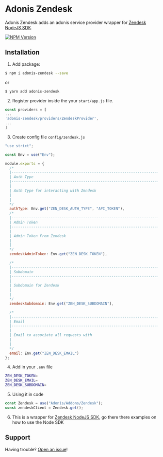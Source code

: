 # Adonis Zendesk

Adonis Zendesk adds an adonis service provider wrapper for [Zendesk NodeJS SDK](https://github.com/hostmakerco/zendesk-node-sdk).

[![NPM Version](https://img.shields.io/npm/v/adonis-zendesk.svg?style=flat-square)](https://www.npmjs.com/package/adonis-zendesk)

## Installation

1. Add package:

```bash
$ npm i adonis-zendesk --save
```

or

```bash
$ yarn add adonis-zendesk
```

2. Register provider inside the your `start/app.js` file.

```javascript
const providers = [
...
'adonis-zendesk/providers/ZendeskProvider',
...
]
```

3. Create config file `config/zendesk.js`

```javascript
"use strict";

const Env = use("Env");

module.exports = {
  /*
  |--------------------------------------------------------------------------
  | Auth Type
  |--------------------------------------------------------------------------
  |
  | Auth Type for interacting with Zendesk
  |
  |
  */
  authType: Env.get("ZEN_DESK_AUTH_TYPE", "API_TOKEN"),
  /*
  |--------------------------------------------------------------------------
  | Admin Token
  |--------------------------------------------------------------------------
  |
  | Admin Token From Zendesk
  |
  |
  */
  zendeskAdminToken: Env.get("ZEN_DESK_TOKEN"),

  /*
  |--------------------------------------------------------------------------
  | Subdomain
  |--------------------------------------------------------------------------
  |
  | Subdomain for Zendesk
  |
  |
  */
  zendeskSubdomain: Env.get("ZEN_DESK_SUBDOMAIN"),

  /*
  |--------------------------------------------------------------------------
  | Email
  |--------------------------------------------------------------------------
  |
  | Email to associate all requests with
  |
  |
  */
  email: Env.get("ZEN_DESK_EMAIL")
};
```

4. Add in your `.env` file

```bash
ZEN_DESK_TOKEN=
ZEN_DESK_EMAIL=
ZEN_DESK_SUBDOMAIN=
```

5. Using it in code

```javascript
const Zendesk = use("Adonis/Addons/Zendesk");
const zendeskClient = Zendesk.get();
```

6. This is a wrapper for [Zendesk NodeJS SDK](https://github.com/hostmakerco/zendesk-node-sdk), go there there examples on how to use the Node SDK

## Support

Having trouble? [Open an issue](https://github.com/jacobwise/adonis-zendesk/issues/new)!
